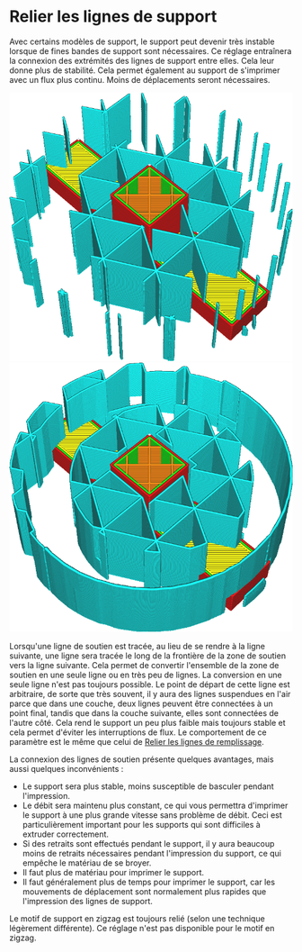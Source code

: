 Relier les lignes de support
===

Avec certains modèles de support, le support peut devenir très instable lorsque de fines bandes de support sont nécessaires. Ce réglage entraînera la connexion des extrémités des lignes de support entre elles. Cela leur donne plus de stabilité. Cela permet également au support de s'imprimer avec un flux plus continu. Moins de déplacements seront nécessaires.

![Lignes de support déconnectées](../../../articles/images/zig_zaggify_support_disabled.png)
![Lignes de support connectées](../../../articles/images/zig_zaggify_support_enabled.png)

Lorsqu'une ligne de soutien est tracée, au lieu de se rendre à la ligne suivante, une ligne sera tracée le long de la frontière de la zone de soutien vers la ligne suivante. Cela permet de convertir l'ensemble de la zone de soutien en une seule ligne ou en très peu de lignes. La conversion en une seule ligne n'est pas toujours possible. Le point de départ de cette ligne est arbitraire, de sorte que très souvent, il y aura des lignes suspendues en l'air parce que dans une couche, deux lignes peuvent être connectées à un point final, tandis que dans la couche suivante, elles sont connectées de l'autre côté. Cela rend le support un peu plus faible mais toujours stable et cela permet d'éviter les interruptions de flux. Le comportement de ce paramètre est le même que celui de [Relier les lignes de remplissage](../infill/zig_zaggify_infill.md).

La connexion des lignes de soutien présente quelques avantages, mais aussi quelques inconvénients :
* Le support sera plus stable, moins susceptible de basculer pendant l'impression.
* Le débit sera maintenu plus constant, ce qui vous permettra d'imprimer le support à une plus grande vitesse sans problème de débit. Ceci est particulièrement important pour les supports qui sont difficiles à extruder correctement.
* Si des retraits sont effectués pendant le support, il y aura beaucoup moins de retraits nécessaires pendant l'impression du support, ce qui empêche le matériau de se broyer.
* Il faut plus de matériau pour imprimer le support.
* Il faut généralement plus de temps pour imprimer le support, car les mouvements de déplacement sont normalement plus rapides que l'impression des lignes de support.

Le motif de support en zigzag est toujours relié (selon une technique légèrement différente). Ce réglage n'est pas disponible pour le motif en zigzag.

